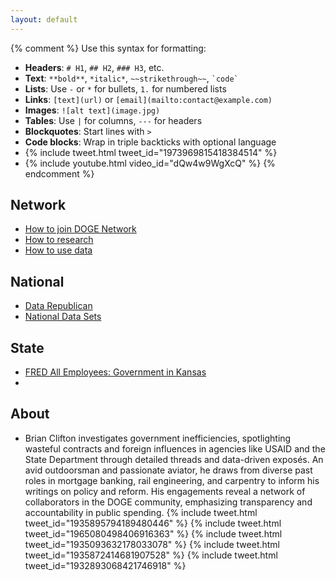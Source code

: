 ```yaml
---
layout: default
---
```

{% comment %}
Use this syntax for formatting:
- **Headers**: `# H1`, `## H2`, `### H3`, etc.
- **Text**: `**bold**`, `*italic*`, `~~strikethrough~~`, `` `code` ``
- **Lists**: Use `-` or `*` for bullets, `1.` for numbered lists
- **Links**: `[text](url)` or `[email](mailto:contact@example.com)`
- **Images**: `![alt text](image.jpg)`
- **Tables**: Use `|` for columns, `---` for headers
- **Blockquotes**: Start lines with `>`
- **Code blocks**: Wrap in triple backticks with optional language
- {% include tweet.html tweet_id="1973969815418384514" %}
- {% include youtube.html video_id="dQw4w9WgXcQ" %}
{% endcomment %}

## Network

- [How to join DOGE Network](https://dogenetwork.org/join-doge-network)
- [How to research](https://dogenetwork.org/docs/howto/how-to-doge-your-state)
- [How to use data](https://dogenetwork.org/docs/howto/vibe-coding-for-beginners)

## National

- [Data Republican](https://datarepublican.com/browse/)
- [National Data Sets](https://data.gov/)

## State

- [FRED All Employees: Government in Kansas](https://fred.stlouisfed.org/series/KSGOVT)
- 

## About

- Brian Clifton investigates government inefficiencies, spotlighting wasteful contracts and foreign influences in agencies like USAID and the State Department through detailed threads and data-driven exposés. An avid outdoorsman and passionate aviator, he draws from diverse past roles in mortgage banking, rail engineering, and carpentry to inform his writings on policy and reform. His engagements reveal a network of collaborators in the DOGE community, emphasizing transparency and accountability in public spending.
{% include tweet.html tweet_id="1935895794189480446" %}
{% include tweet.html tweet_id="1965080498406916363" %}
{% include tweet.html tweet_id="1935093632178033078" %}
{% include tweet.html tweet_id="1935872414681907528" %}
{% include tweet.html tweet_id="1932893068421746918" %}
